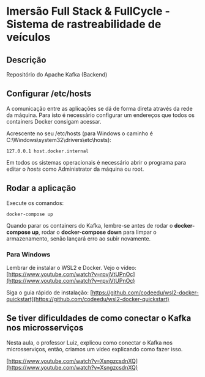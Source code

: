 # Imersão Full Stack & FullCycle - Sistema de rastreabilidade de veículos

## Descrição

Repositório do Apache Kafka (Backend)

## Configurar /etc/hosts

A comunicação entre as aplicações se dá de forma direta através da rede da máquina.
Para isto é necessário configurar um endereços que todos os containers Docker consigam acessar.

Acrescente no seu /etc/hosts (para Windows o caminho é C:\Windows\system32\drivers\etc\hosts):
```
127.0.0.1 host.docker.internal
```
Em todos os sistemas operacionais é necessário abrir o programa para editar o *hosts* como Administrator da máquina ou root.

## Rodar a aplicação

Execute os comandos:

```
docker-compose up
```

Quando parar os containers do Kafka, lembre-se antes de rodar o **docker-compose up**, rodar o **docker-compose down** para limpar o armazenamento, senão lançará erro ao subir novamente.

### Para Windows 

Lembrar de instalar o WSL2 e Docker. Vejo o vídeo: [https://www.youtube.com/watch?v=rpvjVtUPnOc](https://www.youtube.com/watch?v=rpvjVtUPnOc) 

Siga o guia rápido de instalação: [https://github.com/codeedu/wsl2-docker-quickstart](https://github.com/codeedu/wsl2-docker-quickstart) 

## Se tiver dificuldades de como conectar o Kafka nos microsserviços

Nesta aula, o professor Luiz, explicou como conectar o Kafka nos microsserviços, então, criamos um vídeo explicando como fazer isso.

[https://www.youtube.com/watch?v=XsngzcsdnXQ](https://www.youtube.com/watch?v=XsngzcsdnXQ)